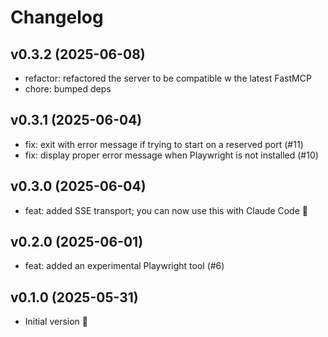 # Changelog

## v0.3.2 (2025-06-08)

- refactor: refactored the server to be compatible w the latest FastMCP
- chore: bumped deps

## v0.3.1 (2025-06-04)

- fix: exit with error message if trying to start on a reserved port (#11)
- fix: display proper error message when Playwright is not installed (#10)

## v0.3.0 (2025-06-04)

- feat: added SSE transport; you can now use this with Claude Code 🤖

## v0.2.0 (2025-06-01)

- feat: added an experimental Playwright tool (#6)

## v0.1.0 (2025-05-31)

- Initial version 🎉
